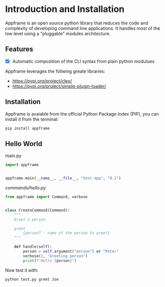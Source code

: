 # Introduction and Installation

Appframe is an open source python library that reduces the code and complexity of developing  command line applications. It handles most of the low level using a "pluggable" modules architecture.

##  Features

- [x] Automatic composition of the CLI syntax from plain python modulues

Appframe leverages the follwing greate libraries:

- https://pypi.org/project/cleo/
- https://pypi.org/project/simple-plugin-loader/

## Installation

Appframe is avaiable from the official Python Package Index (PIP), you can install it from the terminal:
```bash
pip install appframe
```

##  Hello World
main.py
```python
import appframe


appframe.main(__name__, __file__, "test-app", "0.1")
```

_commands/hello.py_
```python
from appframe import Command, verbose


class CreateCommand(Command):
    """
    Greet a person

    greet
        {person? : name of the person to greet}
    """

    def handle(self):
        person = self.argument("person") or "Peter"
        verbose(1, "Greeting person")
        print(f"Hello {person}")
```

Now test it with:
```sh
python test.py greet Joe
```
